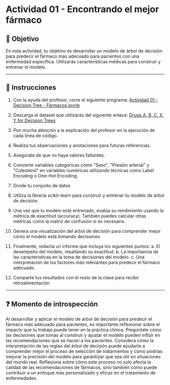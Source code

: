 # **Actividad 01 - Encontrando el mejor fármaco**

## 🎯 **Objetivo**
En esta actividad, tu objetivo es desarrollar un modelo de árbol de decisión para predecir el fármaco más adecuado para pacientes con una enfermedad específica. Utilizarás características médicas para construir y entrenar el modelo. 

---

## 📑 Instrucciones
1.	Con la ayuda del profesor, corre el siguiente programa: [Actividad 01 - Decision Tree - Fármacos.ipynb](https://github.com/beduExpert/Machine-Learning-2024/blob/main/Sesi%C3%B3n-02/Actividad-01/Actividad%2001%20-%20Decision%20Tree%20-%20F%C3%A1rmacos.ipynb)

2.	Descarga el dataset que utilizarás del siguiente enlace: [Drugs A, B, C, X, Y for Decision Trees](https://www.kaggle.com/datasets/pablomgomez21/drugs-a-b-c-x-y-for-decision-trees)

3.	Pon mucha atención a la explicación del profesor en la ejecución de cada línea de código.

4.	Realiza tus observaciones y anotaciones para futuras referencias.

5.	Asegúrate de que no haya valores faltantes.

6.	Convierte variables categóricas como "Sexo", "Presión arterial" y "Colesterol" en variables numéricas utilizando técnicas como Label Encoding o One-Hot Encoding.

7. 	Divide tu conjunto de datos

8. 	Utiliza la librería scikit-learn para construir y entrenar tu modelo de árbol de decisión.

9. 	Una vez que tu modelo esté entrenado, evalúa su rendimiento usando la métrica de exactitud (accuracy). También puedes calcular otras métricas como la matriz de confusión si es necesario.

10. Genera una visualización del árbol de decisión para comprender mejor cómo el modelo está tomando decisiones

11. Finalmente, redacta un informe que incluya los siguientes puntos:
a. El desempeño del modelo, resaltando su exactitud. 
b. La importancia de las características en la toma de decisiones del modelo.
c. Una interpretación de los factores más relevantes para predecir el fármaco adecuado.

12. Comparte tus resultados con el resto de la clase para recibir retroalimentación

---

## ❓ **Momento de introspección**

Al desarrollar y aplicar el modelo de árbol de decisión para predecir el fármaco más adecuado para pacientes, es importante reflexionar sobre el impacto que tu trabajo puede tener en la práctica clínica. Pregúntate cómo las decisiones que tomas al construir y ajustar el modelo pueden influir en las recomendaciones que se hacen a los pacientes. Considera cómo la interpretación de las reglas del árbol de decisión puede ayudarte a comprender mejor el proceso de selección de tratamientos y cómo podrías mejorar la precisión del modelo para garantizar que sea útil en situaciones del mundo real. Reflexiona sobre cómo este proceso no solo afecta la calidad de las recomendaciones de fármacos, sino también cómo puede contribuir a un enfoque más personalizado y eficaz en el tratamiento de enfermedades.



